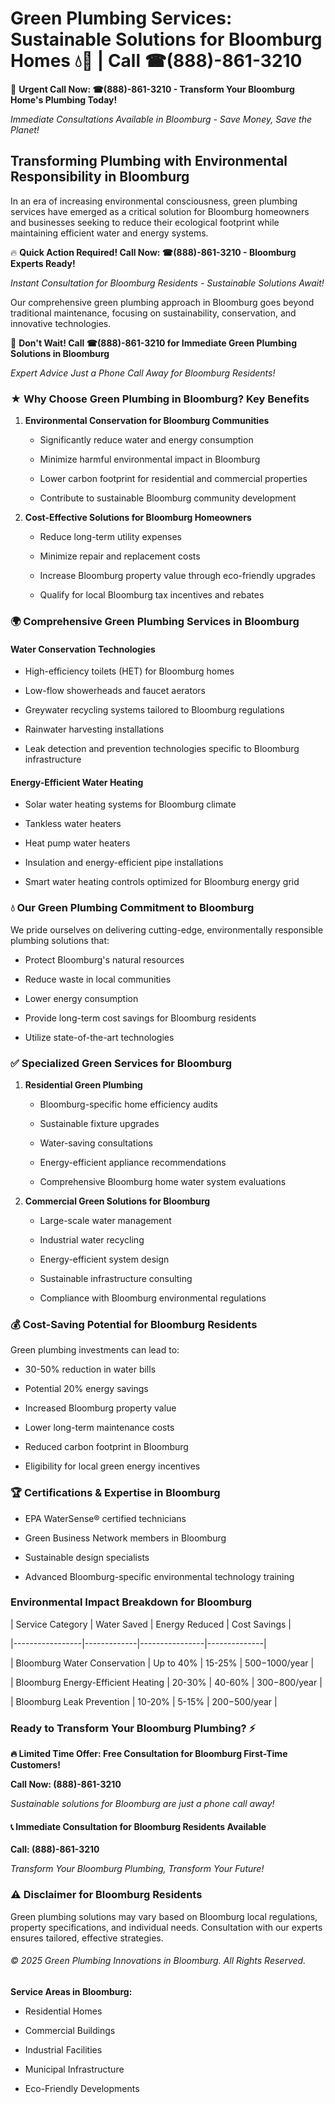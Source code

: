 # Green Plumbing Services: Sustainable Solutions for Bloomburg Homes 💧🌿 | Call ☎(888)-861-3210

🚨 **Urgent Call Now: ☎(888)-861-3210 - Transform Your Bloomburg Home's Plumbing Today!**
*Immediate Consultations Available in Bloomburg - Save Money, Save the Planet!*

## Transforming Plumbing with Environmental Responsibility in Bloomburg

In an era of increasing environmental consciousness, green plumbing services have emerged as a critical solution for Bloomburg homeowners and businesses seeking to reduce their ecological footprint while maintaining efficient water and energy systems. 

🔥 **Quick Action Required! Call Now: ☎(888)-861-3210 - Bloomburg Experts Ready!**
*Instant Consultation for Bloomburg Residents - Sustainable Solutions Await!*

Our comprehensive green plumbing approach in Bloomburg goes beyond traditional maintenance, focusing on sustainability, conservation, and innovative technologies.

🚨 **Don't Wait! Call ☎(888)-861-3210 for Immediate Green Plumbing Solutions in Bloomburg**
*Expert Advice Just a Phone Call Away for Bloomburg Residents!*

### ★ Why Choose Green Plumbing in Bloomburg? Key Benefits

1. **Environmental Conservation for Bloomburg Communities** 
   - Significantly reduce water and energy consumption
   - Minimize harmful environmental impact in Bloomburg
   - Lower carbon footprint for residential and commercial properties
   - Contribute to sustainable Bloomburg community development

2. **Cost-Effective Solutions for Bloomburg Homeowners** 
   - Reduce long-term utility expenses
   - Minimize repair and replacement costs
   - Increase Bloomburg property value through eco-friendly upgrades
   - Qualify for local Bloomburg tax incentives and rebates

### 🌍 Comprehensive Green Plumbing Services in Bloomburg

#### Water Conservation Technologies
- High-efficiency toilets (HET) for Bloomburg homes
- Low-flow showerheads and faucet aerators
- Greywater recycling systems tailored to Bloomburg regulations
- Rainwater harvesting installations
- Leak detection and prevention technologies specific to Bloomburg infrastructure

#### Energy-Efficient Water Heating
- Solar water heating systems for Bloomburg climate
- Tankless water heaters
- Heat pump water heaters
- Insulation and energy-efficient pipe installations
- Smart water heating controls optimized for Bloomburg energy grid

### 💧 Our Green Plumbing Commitment to Bloomburg

We pride ourselves on delivering cutting-edge, environmentally responsible plumbing solutions that:
- Protect Bloomburg's natural resources
- Reduce waste in local communities
- Lower energy consumption
- Provide long-term cost savings for Bloomburg residents
- Utilize state-of-the-art technologies

### ✅ Specialized Green Services for Bloomburg

1. **Residential Green Plumbing**
   - Bloomburg-specific home efficiency audits
   - Sustainable fixture upgrades
   - Water-saving consultations
   - Energy-efficient appliance recommendations
   - Comprehensive Bloomburg home water system evaluations

2. **Commercial Green Solutions for Bloomburg**
   - Large-scale water management
   - Industrial water recycling
   - Energy-efficient system design
   - Sustainable infrastructure consulting
   - Compliance with Bloomburg environmental regulations

### 💰 Cost-Saving Potential for Bloomburg Residents

Green plumbing investments can lead to:
- 30-50% reduction in water bills
- Potential 20% energy savings
- Increased Bloomburg property value
- Lower long-term maintenance costs
- Reduced carbon footprint in Bloomburg
- Eligibility for local green energy incentives

### 🏆 Certifications & Expertise in Bloomburg

- EPA WaterSense® certified technicians
- Green Business Network members in Bloomburg
- Sustainable design specialists
- Advanced Bloomburg-specific environmental technology training

### Environmental Impact Breakdown for Bloomburg

| Service Category | Water Saved | Energy Reduced | Cost Savings |
|-----------------|-------------|----------------|--------------|
| Bloomburg Water Conservation | Up to 40% | 15-25% | $500-$1000/year |
| Bloomburg Energy-Efficient Heating | 20-30% | 40-60% | $300-$800/year |
| Bloomburg Leak Prevention | 10-20% | 5-15% | $200-$500/year |

### Ready to Transform Your Bloomburg Plumbing? ⚡

**🔥 Limited Time Offer: Free Consultation for Bloomburg First-Time Customers!**

**Call Now: (888)-861-3210**
*Sustainable solutions for Bloomburg are just a phone call away!*

#### 📞 Immediate Consultation for Bloomburg Residents Available

**Call: (888)-861-3210**
*Transform Your Bloomburg Plumbing, Transform Your Future!*

### ⚠️ Disclaimer for Bloomburg Residents

Green plumbing solutions may vary based on Bloomburg local regulations, property specifications, and individual needs. Consultation with our experts ensures tailored, effective strategies.

###### © 2025 Green Plumbing Innovations in Bloomburg. All Rights Reserved.

**Service Areas in Bloomburg:** 
- Residential Homes
- Commercial Buildings
- Industrial Facilities
- Municipal Infrastructure
- Eco-Friendly Developments
